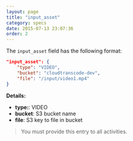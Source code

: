 ```yaml
---
layout: page
title: "input_asset"
category: specs
date: 2015-07-13 23:07:36
order: 2
---
```



The `input_asset` field has the following format:

```json
"input_asset": {
    "type": "VIDEO",
    "bucket": "cloudtranscode-dev",
    "file": "/input/video1.mp4"
}
```

**Details:**

   - **type:**: VIDEO
   - **bucket**: S3 bucket name
   - **file**: S3 key to file in bucket

> You must provide this entry to all activities.
